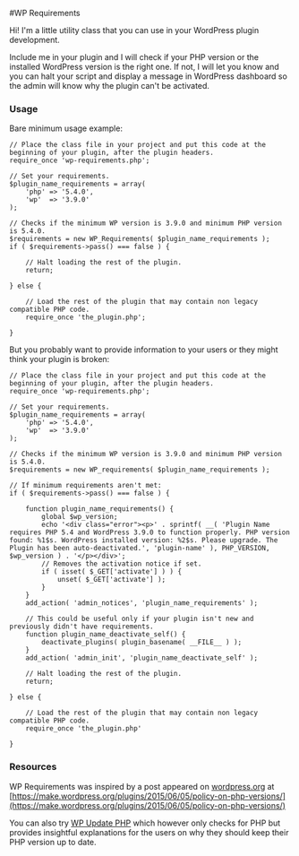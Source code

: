 #WP Requirements

Hi! I'm a little utility class that you can use in your WordPress plugin development.

Include me in your plugin and I will check if your PHP version or the installed WordPress version is the right one. If not, I will let you know and you can halt your script and display a message in WordPress dashboard so the admin will know why the plugin can't be activated.
 
### Usage
 
Bare minimum usage example:
 
	// Place the class file in your project and put this code at the beginning of your plugin, after the plugin headers.
	require_once 'wp-requirements.php';
		
	// Set your requirements.
	$plugin_name_requirements = array(
		'php' => '5.4.0',
		'wp'  => '3.9.0'
	);
	 
	// Checks if the minimum WP version is 3.9.0 and minimum PHP version is 5.4.0.
	$requirements = new WP_Requirements( $plugin_name_requirements );
	if ( $requirements->pass() === false ) {
		
		// Halt loading the rest of the plugin.
		return;
		
	} else {
	
		// Load the rest of the plugin that may contain non legacy compatible PHP code.
		require_once 'the_plugin.php';
	
	}

But you probably want to provide information to your users or they might think your plugin is broken: 
	
	// Place the class file in your project and put this code at the beginning of your plugin, after the plugin headers.
	require_once 'wp-requirements.php';
	
	// Set your requirements.
	$plugin_name_requirements = array(
		'php' => '5.4.0',
		'wp'  => '3.9.0'
	);
	
	// Checks if the minimum WP version is 3.9.0 and minimum PHP version is 5.4.0.
	$requirements = new WP_requirements( $plugin_name_requirements );
	
	// If minimum requirements aren't met:
	if ( $requirements->pass() === false ) {

		function plugin_name_requirements() {
			global $wp_version;
			echo '<div class="error"><p>' . sprintf( __( 'Plugin Name requires PHP 5.4 and WordPress 3.9.0 to function properly. PHP version found: %1$s. WordPress installed version: %2$s. Please upgrade. The Plugin has been auto-deactivated.', 'plugin-name' ), PHP_VERSION, $wp_version ) . '</p></div>';
			// Removes the activation notice if set.
			if ( isset( $_GET['activate'] ) ) {
				unset( $_GET['activate'] );
			}
		} 
		add_action( 'admin_notices', 'plugin_name_requirements' );
		
		// This could be useful only if your plugin isn't new and previously didn't have requirements.
		function plugin_name_deactivate_self() {
			deactivate_plugins( plugin_basename( __FILE__ ) );
		}
		add_action( 'admin_init', 'plugin_name_deactivate_self' );
		
		// Halt loading the rest of the plugin.
	   	return;
	   	
	} else {
      	
    	// Load the rest of the plugin that may contain non legacy compatible PHP code.
    	require_once 'the_plugin.php'
      	
    }

### Resources

WP Requirements was inspired by a post appeared on [wordpress.org](https://wordpress.org) at
[https://make.wordpress.org/plugins/2015/06/05/policy-on-php-versions/](https://make.wordpress.org/plugins/2015/06/05/policy-on-php-versions/)

You can also try [WP Update PHP](https://github.com/WPupdatePHP/wp-update-php) which however only checks for PHP but provides insightful explanations for the users on why they should keep their PHP version up to date.	
